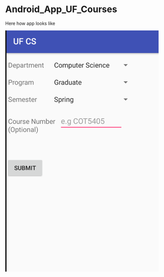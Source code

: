 # Android_App_UF_Courses


Here how app looks like 

![Alt text](https://github.com/sanketachari/Android_App_UF_Courses/blob/master/Home%20Page.png?raw=true "Home Page")
